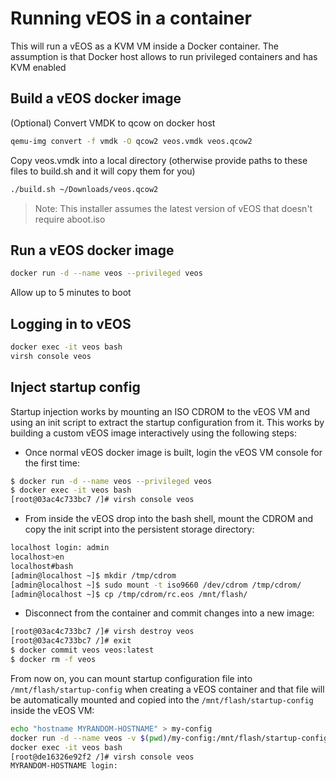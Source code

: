 # Running vEOS in a container

This will run a vEOS as a KVM VM inside a Docker container. The assumption is that 
Docker host allows to run privileged containers and has KVM enabled

## Build a vEOS docker image 

(Optional) Convert VMDK to qcow on docker host

```bash
qemu-img convert -f vmdk -O qcow2 veos.vmdk veos.qcow2
```

Copy veos.vmdk into a local directory (otherwise provide paths to these files
to build.sh and it will copy them for you)

```bash
./build.sh ~/Downloads/veos.qcow2 
```

> Note: This installer assumes the latest version of vEOS that doesn't require aboot.iso

## Run a vEOS docker image

```bash
docker run -d --name veos --privileged veos
```

Allow up to 5 minutes to boot

## Logging in to vEOS

```bash
docker exec -it veos bash
virsh console veos
```

## Inject startup config

Startup injection works by mounting an ISO CDROM to the vEOS VM and using an init script to extract the startup configuration from it. This works by building a custom vEOS image interactively using the following steps:

* Once normal vEOS docker image is built, login the vEOS VM console for the first time:

```bash
$ docker run -d --name veos --privileged veos
$ docker exec -it veos bash
[root@03ac4c733bc7 /]# virsh console veos
```

* From inside the vEOS drop into the bash shell, mount the CDROM and copy the init script into the persistent storage directory:

```bash
localhost login: admin
localhost>en
localhost#bash
[admin@localhost ~]$ mkdir /tmp/cdrom 
[admin@localhost ~]$ sudo mount -t iso9660 /dev/cdrom /tmp/cdrom/
[admin@localhost ~]$ cp /tmp/cdrom/rc.eos /mnt/flash/
```

* Disconnect from the container and commit changes into a new image:

```bash
[root@03ac4c733bc7 /]# virsh destroy veos
[root@03ac4c733bc7 /]# exit
$ docker commit veos veos:latest
$ docker rm -f veos
```

From now on, you can mount startup configuration file  into `/mnt/flash/startup-config` when creating a vEOS container and that file will be automatically mounted and copied into the `/mnt/flash/startup-config` inside the vEOS VM:

```bash
echo "hostname MYRANDOM-HOSTNAME" > my-config
docker run -d --name veos -v $(pwd)/my-config:/mnt/flash/startup-config --privileged veos
docker exec -it veos bash
[root@de16326e92f2 /]# virsh console veos
MYRANDOM-HOSTNAME login:      
```

